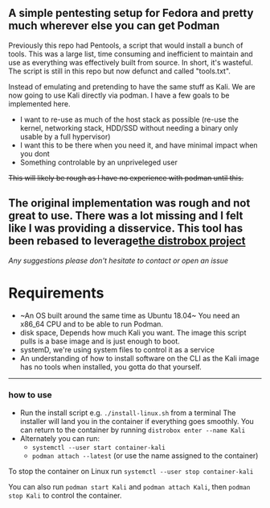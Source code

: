 ## A simple pentesting setup for Fedora and pretty much wherever else you can get Podman

Previously this repo had Pentools, a script that would install a bunch of tools. This was a large list, time consuming and inefficient to maintain and use as everything was effectively built from source. In short, it's wasteful.
The script is still in this repo but now defunct and called "tools.txt".

Instead of emulating and pretending to have the same stuff as Kali. We are now going to use Kali directly via podman.
I have a few goals to be implemented here.

-   I want to re-use as much of the host stack as possible (re-use the kernel, networking stack, HDD/SSD without needing a binary only usable by a full hypervisor)
-   I want this to be there when you need it, and have minimal impact when you dont
-   Something controlable by an unpriveleged user

~~This will likely be rough as I have no experience with podman until this.~~

The original implementation was rough and not great to use. There was a lot missing and I felt like I was providing a disservice. This tool has been rebased to leverage[the distrobox project](https://github.com/89luca89/distrobox)
---

*Any suggestions please don't hesitate to contact or open an issue*

Requirements
====================
- ~An OS built around the same time as Ubuntu 18.04~ You need an x86_64 CPU and to be able to run Podman.
- disk space, Depends how much Kali you want. The image this script pulls is a base image and is just enough to boot.
- systemD, we're using system files to control it as a service
- An understanding of how to install software on the CLI as the Kali image has no tools when installed, you gotta do that yourself.

---

### how to use

- Run the install script e.g. `./install-linux.sh` from a terminal
The installer will land you in the container if everything goes smoothly.
You can return to the container by running `distrobox enter --name Kali`
- Alternately you can run:
    - `systemctl --user start container-kali`
    - `podman attach --latest` (or use the name assigned to the container)

To stop the container on Linux run `systemctl --user stop container-kali`

You can also run `podman start Kali` and `podman attach Kali`, then `podman stop Kali` to control the container.